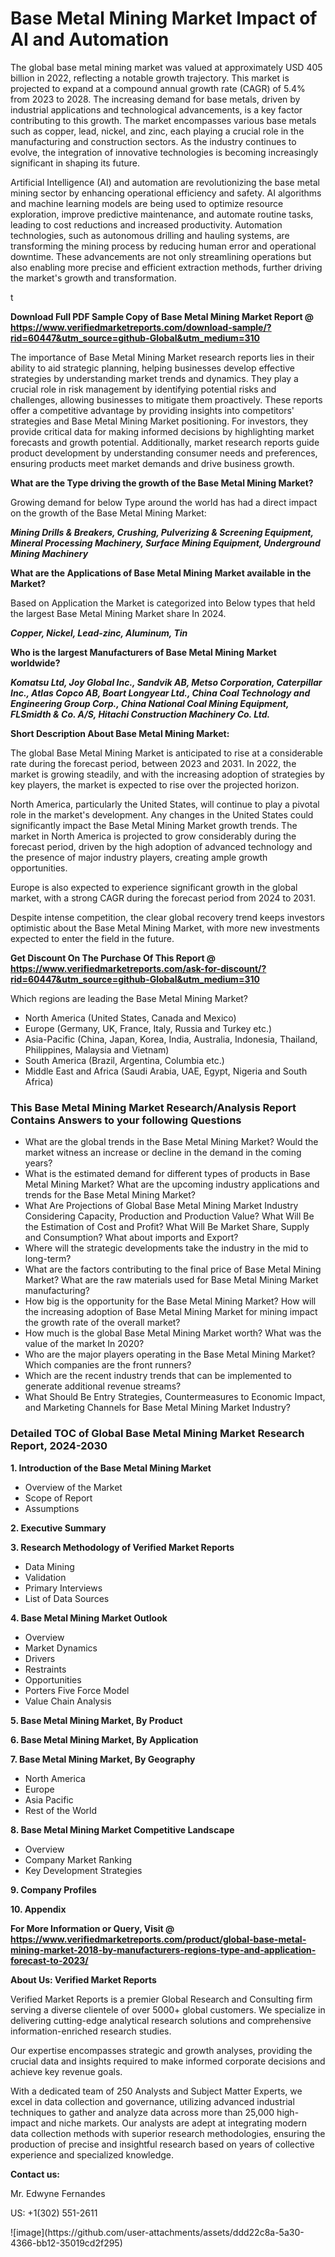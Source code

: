 <h1>Base Metal Mining Market Impact of AI and Automation</h1><p>The global base metal mining market was valued at approximately USD 405 billion in 2022, reflecting a notable growth trajectory. This market is projected to expand at a compound annual growth rate (CAGR) of 5.4% from 2023 to 2028. The increasing demand for base metals, driven by industrial applications and technological advancements, is a key factor contributing to this growth. The market encompasses various base metals such as copper, lead, nickel, and zinc, each playing a crucial role in the manufacturing and construction sectors. As the industry continues to evolve, the integration of innovative technologies is becoming increasingly significant in shaping its future.</p><p>Artificial Intelligence (AI) and automation are revolutionizing the base metal mining sector by enhancing operational efficiency and safety. AI algorithms and machine learning models are being used to optimize resource exploration, improve predictive maintenance, and automate routine tasks, leading to cost reductions and increased productivity. Automation technologies, such as autonomous drilling and hauling systems, are transforming the mining process by reducing human error and operational downtime. These advancements are not only streamlining operations but also enabling more precise and efficient extraction methods, further driving the market's growth and transformation.</p>t</p><p id="" class=""><strong>Download Full PDF Sample Copy of Base Metal Mining Market Report @ <a href="https://www.verifiedmarketreports.com/download-sample/?rid=60447&utm_source=github-Global&utm_medium=310" target="_blank">https://www.verifiedmarketreports.com/download-sample/?rid=60447&utm_source=github-Global&utm_medium=310</a></strong></p><p>The importance of&nbsp;Base Metal Mining Market research reports lies in their ability to aid strategic planning, helping businesses develop effective strategies by understanding market trends and dynamics. They play a crucial role in risk management by identifying potential risks and challenges, allowing businesses to mitigate them proactively. These reports offer a competitive advantage by providing insights into competitors' strategies and Base Metal Mining Market positioning. For investors, they provide critical data for making informed decisions by highlighting market forecasts and growth potential. Additionally, market research reports guide product development by understanding consumer needs and preferences, ensuring products meet market demands and drive business growth.</p><p><strong>What are the&nbsp;Type driving the growth of the Base Metal Mining Market?</strong></p><p id="" class="">Growing demand for below Type around the world has had a direct impact on the growth of the Base Metal Mining Market:</p><em><strong>Mining Drills & Breakers, Crushing, Pulverizing & Screening Equipment, Mineral Processing Machinery, Surface Mining Equipment, Underground Mining Machinery</strong></em></p><strong>What are the&nbsp;Applications&nbsp;of Base Metal Mining Market available in the Market?</strong></p><p id="" class="">Based on Application the Market is categorized into Below types that held the largest Base Metal Mining Market share In 2024.</p><em><strong>Copper, Nickel, Lead-zinc, Aluminum, Tin</strong></em></p><strong>Who is the largest Manufacturers of Base Metal Mining Market worldwide?</strong></p><p><em><strong>Komatsu Ltd, Joy Global Inc., Sandvik AB, Metso Corporation, Caterpillar Inc., Atlas Copco AB, Boart Longyear Ltd., China Coal Technology and Engineering Group Corp., China National Coal Mining Equipment, FLSmidth & Co. A/S, Hitachi Construction Machinery Co. Ltd.</strong></em></p><p id="" class=""><strong>Short Description About Base Metal Mining Market:</strong></p><p>The global Base Metal Mining Market is anticipated to rise at a considerable rate during the forecast period, between 2023 and 2031. In 2022, the market is growing steadily, and with the increasing adoption of strategies by key players, the market is expected to rise over the projected horizon.</p><p>North America, particularly the United States, will continue to play a pivotal role in the market's development. Any changes in the United States could significantly impact the Base Metal Mining Market growth trends. The market in North America is projected to grow considerably during the forecast period, driven by the high adoption of advanced technology and the presence of major industry players, creating ample growth opportunities.</p><p>Europe is also expected to experience significant growth in the global market, with a strong CAGR during the forecast period from 2024 to 2031.</p><p>Despite intense competition, the clear global recovery trend keeps investors optimistic about the Base Metal Mining Market, with more new investments expected to enter the field in the future.</p><p id="" class=""><strong>Get Discount On The Purchase Of This Report @ <a href="https://www.verifiedmarketreports.com/ask-for-discount/?rid=60447&utm_source=github-Global&utm_medium=310" target="_blank">https://www.verifiedmarketreports.com/ask-for-discount/?rid=60447&utm_source=github-Global&utm_medium=310</a></strong></p>Which regions are leading the Base Metal Mining Market?</p><ul><li>North America (United States, Canada and Mexico)</li><li>Europe (Germany, UK, France, Italy, Russia and Turkey etc.)</li><li>Asia-Pacific (China, Japan, Korea, India, Australia, Indonesia, Thailand, Philippines, Malaysia and Vietnam)</li><li>South America (Brazil, Argentina, Columbia etc.)</li><li>Middle East and Africa (Saudi Arabia, UAE, Egypt, Nigeria and South Africa)</li></ul><h3 id="" class="">This Base Metal Mining Market Research/Analysis Report Contains Answers to your following Questions</h3><ul><li>What are the global trends in the Base Metal Mining Market? Would the market witness an increase or decline in the demand in the coming years?</li><li>What is the estimated demand for different types of products in Base Metal Mining Market? What are the upcoming industry applications and trends for the Base Metal Mining Market?</li><li>What Are Projections of Global Base Metal Mining Market Industry Considering Capacity, Production and Production Value? What Will Be the Estimation of Cost and Profit? What Will Be Market Share, Supply and Consumption? What about imports and Export?</li><li>Where will the strategic developments take the industry in the mid to long-term?</li><li>What are the factors contributing to the final price of Base Metal Mining Market? What are the raw materials used for Base Metal Mining Market manufacturing?</li><li>How big is the opportunity for the Base Metal Mining Market? How will the increasing adoption of Base Metal Mining Market for mining impact the growth rate of the overall market?</li><li>How much is the global Base Metal Mining Market worth? What was the value of the market In 2020?</li><li>Who are the major players operating in the Base Metal Mining Market? Which companies are the front runners?</li><li>Which are the recent industry trends that can be implemented to generate additional revenue streams?</li><li>What Should Be Entry Strategies, Countermeasures to Economic Impact, and Marketing Channels for Base Metal Mining Market Industry?</li></ul><h3 id="" class="">Detailed TOC of Global Base Metal Mining Market Research Report, 2024-2030</h3><p id="" class=""><strong>1. Introduction of the Base Metal Mining Market</strong></p><ul><li>Overview of the Market</li><li>Scope of Report</li><li>Assumptions</li></ul><p id="" class=""><strong>2. Executive Summary</strong></p><p id="" class=""><strong>3. Research Methodology of Verified Market Reports</strong></p><ul><li>Data Mining</li><li>Validation</li><li>Primary Interviews</li><li>List of Data Sources</li></ul><p id="" class=""><strong>4. Base Metal Mining Market Outlook</strong></p><ul><li>Overview</li><li>Market Dynamics</li><li>Drivers</li><li>Restraints</li><li>Opportunities</li><li>Porters Five Force Model</li><li>Value Chain Analysis</li></ul><p id="" class=""><strong>5. Base Metal Mining Market, By Product</strong></p><p id="" class=""><strong>6. Base Metal Mining Market, By Application</strong></p><p id="" class=""><strong>7. Base Metal Mining Market, By Geography</strong></p><ul><li>North America</li><li>Europe</li><li>Asia Pacific</li><li>Rest of the World</li></ul><p id="" class=""><strong>8. Base Metal Mining Market Competitive Landscape</strong></p><ul><li>Overview</li><li>Company Market Ranking</li><li>Key Development Strategies</li></ul><p id="" class=""><strong>9. Company Profiles</strong></p><p id="" class=""><strong>10. Appendix</strong></p><p id="" class=""><strong>For More Information or Query, Visit @ <a href="https://www.verifiedmarketreports.com/product/global-base-metal-mining-market-2018-by-manufacturers-regions-type-and-application-forecast-to-2023/" target="_blank">https://www.verifiedmarketreports.com/product/global-base-metal-mining-market-2018-by-manufacturers-regions-type-and-application-forecast-to-2023/</a></strong></p><p id="" class=""><strong>About Us: Verified Market Reports</strong></p><p id="" class="">Verified Market Reports is a premier Global Research and Consulting firm serving a diverse clientele of over 5000+ global customers. We specialize in delivering cutting-edge analytical research solutions and comprehensive information-enriched research studies.</p><p id="" class="">Our expertise encompasses strategic and growth analyses, providing the crucial data and insights required to make informed corporate decisions and achieve key revenue goals.</p><p id="" class="">With a dedicated team of 250 Analysts and Subject Matter Experts, we excel in data collection and governance, utilizing advanced industrial techniques to gather and analyze data across more than 25,000 high-impact and niche markets. Our analysts are adept at integrating modern data collection methods with superior research methodologies, ensuring the production of precise and insightful research based on years of collective experience and specialized knowledge.</p><p id="" class=""><strong>Contact us:</strong></p><p id="" class="">Mr. Edwyne Fernandes</p><p id="" class="">US: +1(302) 551-2611</p>
![image](https://github.com/user-attachments/assets/ddd22c8a-5a30-4366-bb12-35019cd2f295)
